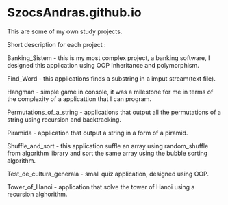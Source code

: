 # SzocsAndras.github.io
This are some of my own study projects.

Short description for each project :

Banking_Sistem - this is my most complex project, a banking software, I designed this application using OOP Inheritance and polymorphism.

Find_Word - this applications finds a substring in a imput stream(text file).

Hangman - simple game in console, it was a milestone for me in terms of the complexity of a applicattion that I can program.

Permutations_of_a_string - applications that output all the permutations of a string using recursion and backtracking.

Piramida - application that output a string in a form of a piramid.

Shuffle_and_sort - this application suffle an array using random_shuffle from algorithm library and sort the same array using the bubble sorting algorithm.

Test_de_cultura_generala - small quiz application, designed using OOP.

Tower_of_Hanoi - application that solve the tower of Hanoi using a recursion alghorithm. 

